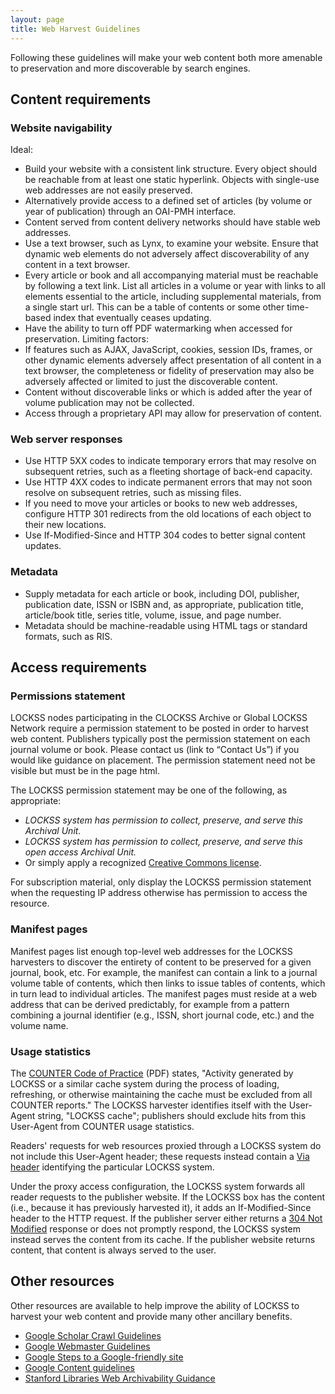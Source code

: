 ```yaml
---
layout: page
title: Web Harvest Guidelines
---
```


Following these guidelines will make your web content both more amenable to preservation and more discoverable by search engines.

## Content requirements

### Website navigability
Ideal:
* Build your website with a consistent link structure. Every object should be reachable from at least one static hyperlink. Objects with single-use web addresses are not easily preserved.
* Alternatively provide access to a defined set of articles (by volume or year of publication) through an OAI-PMH interface.
* Content served from content delivery networks should have stable web addresses.
* Use a text browser, such as Lynx, to examine your website. Ensure that dynamic web elements do not adversely affect discoverability of any content in a text browser.
* Every article or book and all accompanying material must be reachable by following a text link. List all articles in a volume or year with links to all elements essential to the article, including supplemental materials, from a single start url. This can be a table of contents or some other time-based index that eventually ceases updating.
* Have the ability to turn off PDF watermarking when accessed for preservation.
Limiting factors:
* If features such as AJAX, JavaScript, cookies, session IDs, frames, or other dynamic elements adversely affect presentation of all content in a text browser, the completeness or fidelity of preservation may also be adversely affected or limited to just the discoverable content.
* Content without discoverable links or which is added after the year of volume publication may not be collected.
* Access through a proprietary API may allow for preservation of content.

### Web server responses
* Use HTTP 5XX codes to indicate temporary errors that may resolve on subsequent retries, such as a fleeting shortage of back-end capacity.
* Use HTTP 4XX codes to indicate permanent errors that may not soon resolve on subsequent retries, such as missing files.
* If you need to move your articles or books to new web addresses, configure HTTP 301 redirects from the old locations of each object to their new locations.
* Use If-Modified-Since and HTTP 304 codes to better signal content updates.

### Metadata
* Supply metadata for each article or book, including DOI, publisher, publication date, ISSN or ISBN and, as appropriate, publication title, article/book title, series title, volume, issue, and page number.
* Metadata should be machine-readable using HTML <meta> tags or standard formats, such as RIS.

## Access requirements

### Permissions statement
LOCKSS nodes participating in the CLOCKSS Archive or Global LOCKSS Network require a permission statement to be posted in order to harvest web content. Publishers typically post the permission statement on each journal volume or book. Please contact us (link to “Contact Us”) if you would like guidance on placement. The permission statement need not be visible but must be in the page html.

The LOCKSS permission statement may be one of the following, as appropriate:
* *LOCKSS system has permission to collect, preserve, and serve this Archival Unit.*
* *LOCKSS system has permission to collect, preserve, and serve this open access Archival Unit.*
* Or simply apply a recognized [Creative Commons license](https://creativecommons.org/licenses/).

For subscription material, only display the LOCKSS permission statement when the requesting IP address otherwise has permission to access the resource.

### Manifest pages
Manifest pages list enough top-level web addresses for the LOCKSS harvesters to discover the entirety of content to be preserved for a given journal, book, etc. For example, the manifest can contain a link to a journal volume table of contents, which then links to issue tables of contents, which in turn lead to individual articles. The manifest pages must reside at a web address that can be derived predictably, for example from a pattern combining a journal identifier (e.g., ISSN, short journal code, etc.) and the volume name.

### Usage statistics
The [COUNTER Code of Practice](http://beta.projectcounter.org/r3/Release3D9.pdf#page=34) (PDF) states, "Activity generated by LOCKSS or a similar cache system during the process of loading, refreshing, or otherwise maintaining the cache must be excluded from all COUNTER reports." The LOCKSS harvester identifies itself with the User-Agent string, "LOCKSS cache"; publishers should exclude hits from this User-Agent from COUNTER usage statistics.

Readers' requests for web resources proxied through a LOCKSS system do not include this User-Agent header; these requests instead contain a [Via header](https://www.w3.org/Protocols/rfc2616/rfc2616-sec14.html#sec14.45) identifying the particular LOCKSS system.

Under the proxy access configuration, the LOCKSS system forwards all reader requests to the publisher website. If the LOCKSS box has the content (i.e., because it has previously harvested it), it adds an If-Modified-Since header to the HTTP request. If the publisher server either returns a [304 Not Modified](https://www.w3.org/Protocols/rfc2616/rfc2616-sec10.html#sec10.3.5) response or does not promptly respond, the LOCKSS system instead serves the content from its cache. If the publisher website returns content, that content is always served to the user.

## Other resources
Other resources are available to help improve the ability of LOCKSS to harvest your web content and provide many other ancillary benefits.
* [Google Scholar Crawl Guidelines](https://scholar.google.com/intl/en/scholar/inclusion.html#crawl)
* [Google Webmaster Guidelines](https://support.google.com/webmasters/answer/35769?hl=en)
* [Google Steps to a Google-friendly site](https://support.google.com/webmasters/answer/40349?hl=en)
* [Google Content guidelines](https://support.google.com/webmasters/topic/4598733?hl=en)
* [Stanford Libraries Web Archivability Guidance](https://library.stanford.edu/projects/web-archiving/archivability)
